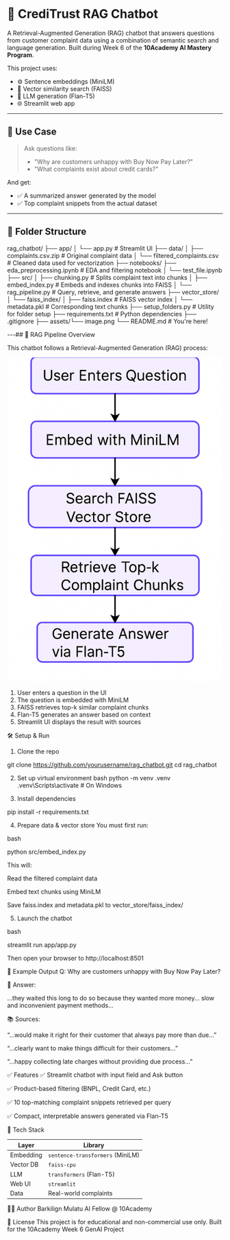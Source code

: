 # 💬 CrediTrust RAG Chatbot

A Retrieval-Augmented Generation (RAG) chatbot that answers questions from customer complaint data using a combination of semantic search and language generation. Built during Week 6 of the **10Academy AI Mastery Program**.

This project uses:
- ⚙️ Sentence embeddings (MiniLM)
- 🧠 Vector similarity search (FAISS)
- 🤖 LLM generation (Flan-T5)
- 🌐 Streamlit web app

---

## 🎯 Use Case

> Ask questions like:
> - "Why are customers unhappy with Buy Now Pay Later?"
> - "What complaints exist about credit cards?"

And get:
- ✅ A summarized answer generated by the model
- ✅ Top complaint snippets from the actual dataset

---

## 📂 Folder Structure

rag_chatbot/
├── app/
│ └── app.py # Streamlit UI
├── data/
│ ├── complaints.csv.zip # Original complaint data
│ └── filtered_complaints.csv # Cleaned data used for vectorization
├── notebooks/
  ├── eda_preprocessing.ipynb # EDA and filtering notebook
│ └── test_file.ipynb
├── src/
│ ├── chunking.py # Splits complaint text into chunks
│ ├── embed_index.py # Embeds and indexes chunks into FAISS
│ └── rag_pipeline.py # Query, retrieve, and generate answers
├── vector_store/
│ └── faiss_index/
│ ├── faiss.index # FAISS vector index
│ └── metadata.pkl # Corresponding text chunks
├── setup_folders.py # Utility for folder setup
├── requirements.txt # Python dependencies
├── .gitignore
├── assets/└── image.png
└── README.md # You're here!


---## 🧠 RAG Pipeline Overview

This chatbot follows a Retrieval-Augmented Generation (RAG) process:

![RAG Pipeline](./assets/image.png)

1. User enters a question in the UI  
2. The question is embedded with MiniLM  
3. FAISS retrieves top-k similar complaint chunks  
4. Flan-T5 generates an answer based on context  
5. Streamlit UI displays the result with sources


🛠️ Setup & Run
1. Clone the repo

git clone https://github.com/yourusername/rag_chatbot.git
cd rag_chatbot

2. Set up virtual environment
bash
python -m venv .venv
.venv\Scripts\activate    # On Windows

3. Install dependencies

pip install -r requirements.txt

4. Prepare data & vector store
You must first run:

  bash

  python src/embed_index.py

This will:

Read the filtered complaint data

Embed text chunks using MiniLM

Save faiss.index and metadata.pkl to vector_store/faiss_index/

5. Launch the chatbot

bash

streamlit run app/app.py

Then open your browser to http://localhost:8501

🧪 Example Output
Q: Why are customers unhappy with Buy Now Pay Later?

📘 Answer:

...they waited this long to do so because they wanted more money... slow and inconvenient payment methods...

📚 Sources:

“...would make it right for their customer that always pay more than due...”

“...clearly want to make things difficult for their customers...”

“...happy collecting late charges without providing due process...”

✅ Features
✅ Streamlit chatbot with input field and Ask button

✅ Product-based filtering (BNPL, Credit Card, etc.)

✅ 10 top-matching complaint snippets retrieved per query

✅ Compact, interpretable answers generated via Flan-T5

🔧 Tech Stack

| Layer     | Library                          |
| --------- | -------------------------------- |
| Embedding | `sentence-transformers` (MiniLM) |
| Vector DB | `faiss-cpu`                      |
| LLM       | `transformers` (Flan-T5)         |
| Web UI    | `streamlit`                      |
| Data      | Real-world complaints            |

👨‍💻 Author
Barkilign Mulatu
AI Fellow @ 10Academy

📜 License
This project is for educational and non-commercial use only.
Built for the 10Academy Week 6 GenAI Project